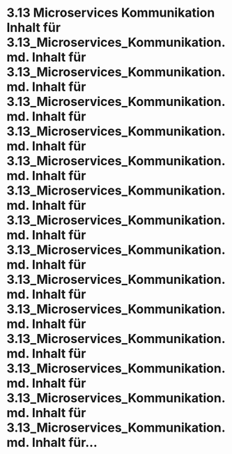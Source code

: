 # 3.13 Microservices Kommunikation Inhalt für 3.13_Microservices_Kommunikation.md. Inhalt für 3.13_Microservices_Kommunikation.md. Inhalt für 3.13_Microservices_Kommunikation.md. Inhalt für 3.13_Microservices_Kommunikation.md. Inhalt für 3.13_Microservices_Kommunikation.md. Inhalt für 3.13_Microservices_Kommunikation.md. Inhalt für 3.13_Microservices_Kommunikation.md. Inhalt für 3.13_Microservices_Kommunikation.md. Inhalt für 3.13_Microservices_Kommunikation.md. Inhalt für 3.13_Microservices_Kommunikation.md. Inhalt für 3.13_Microservices_Kommunikation.md. Inhalt für 3.13_Microservices_Kommunikation.md. Inhalt für 3.13_Microservices_Kommunikation.md. Inhalt für 3.13_Microservices_Kommunikation.md. Inhalt für...